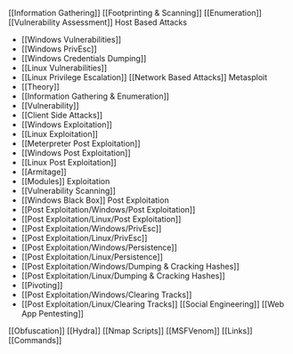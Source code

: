 [[Information Gathering]]
[[Footprinting & Scanning]]
[[Enumeration]]
[[Vulnerability Assessment]]
Host Based Attacks
- [[Windows Vulnerabilities]]
- [[Windows PrivEsc]]
- [[Windows Credentials Dumping]]
- [[Linux Vulnerabilities]]
- [[Linux Privilege Escalation]]
[[Network Based Attacks]]
Metasploit
- [[Theory]]
- [[Information Gathering & Enumeration]]
- [[Vulnerability]]
- [[Client Side Attacks]]
- [[Windows Exploitation]]
- [[Linux Exploitation]]
- [[Meterpreter Post Exploitation]]
- [[Windows Post Exploitation]]
- [[Linux Post Exploitation]]
- [[Armitage]]
- [[Modules]]
Exploitation
- [[Vulnerability Scanning]]
- [[Windows Black Box]]
Post Exploitation
- [[Post Exploitation/Windows/Post Exploitation]]
- [[Post Exploitation/Linux/Post Exploitation]]
- [[Post Exploitation/Windows/PrivEsc]]
- [[Post Exploitation/Linux/PrivEsc]]
- [[Post Exploitation/Windows/Persistence]]
- [[Post Exploitation/Linux/Persistence]]
- [[Post Exploitation/Windows/Dumping & Cracking Hashes]]
- [[Post Exploitation/Linux/Dumping & Cracking Hashes]]
- [[Pivoting]]
- [[Post Exploitation/Windows/Clearing Tracks]]
- [[Post Exploitation/Linux/Clearing Tracks]]
[[Social Engineering]]
[[Web App Pentesting]]


[[Obfuscation]]
[[Hydra]]
[[Nmap Scripts]]
[[MSFVenom]]
[[Links]]
[[Commands]]